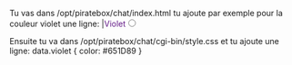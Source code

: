 Tu vas dans  /opt/piratebox/chat/index.html 
tu ajoute par exemple pour la couleur violet une ligne: |<font color="#651D89">Violet</font><input type="radio" value="violet" name="color">  

Ensuite tu va dans /opt/piratebox/chat/cgi-bin/style.css 
et tu ajoute une ligne:  data.violet { color: #651D89 } 